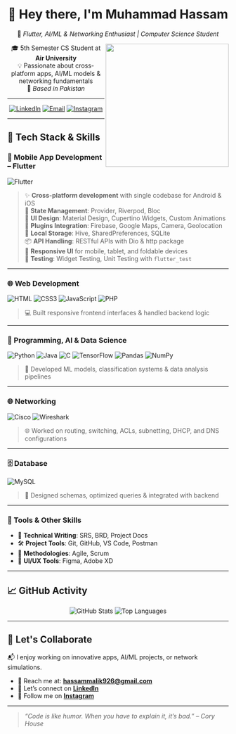 <div align="center">

# 👋 Hey there, I'm **Muhammad Hassam**  
🚀 *Flutter, AI/ML & Networking Enthusiast | Computer Science Student*

<img src="https://media.giphy.com/media/qgQUggAC3Pfv687qPC/giphy.gif" width="280" align="right"/>

🎓 5th Semester CS Student at **Air University**  
💡 Passionate about cross-platform apps, AI/ML models & networking fundamentals  
📍 *Based in Pakistan*

---

[![LinkedIn](https://img.shields.io/badge/LinkedIn-Connect-0A66C2?logo=linkedin&style=for-the-badge)](https://www.linkedin.com/in/imuhammadhassam)
[![Email](https://img.shields.io/badge/Gmail-Contact-D14836?logo=gmail&style=for-the-badge)](mailto:hassammalik926@gmail.com)
[![Instagram](https://img.shields.io/badge/Instagram-he__is__hassam-E4405F?logo=instagram&style=for-the-badge)](https://instagram.com/he_is_hassam)

</div>

---

## 🔧 Tech Stack & Skills

### 📱 Mobile App Development – Flutter

![Flutter](https://img.shields.io/badge/Flutter-Dart-02569B?logo=flutter&style=for-the-badge)  
> ✨ **Cross-platform development** with single codebase for Android & iOS  
> 🧱 **State Management**: Provider, Riverpod, Bloc  
> 🎨 **UI Design**: Material Design, Cupertino Widgets, Custom Animations  
> 🔌 **Plugins Integration**: Firebase, Google Maps, Camera, Geolocation  
> 💾 **Local Storage**: Hive, SharedPreferences, SQLite  
> 📦 **API Handling**: RESTful APIs with Dio & http package  
> 📱 **Responsive UI** for mobile, tablet, and foldable devices  
> 🧪 **Testing**: Widget Testing, Unit Testing with `flutter_test`

---

### 🌐 Web Development

![HTML](https://img.shields.io/badge/HTML5-E34F26?logo=html5&style=for-the-badge)
![CSS3](https://img.shields.io/badge/CSS3-1572B6?logo=css3&style=for-the-badge)
![JavaScript](https://img.shields.io/badge/JavaScript-F7DF1E?logo=javascript&style=for-the-badge)
![PHP](https://img.shields.io/badge/PHP-777BB4?logo=php&style=for-the-badge)  
> 💻 Built responsive frontend interfaces & handled backend logic

---

### 🤖 Programming, AI & Data Science

![Python](https://img.shields.io/badge/Python-3776AB?logo=python&style=for-the-badge)
![Java](https://img.shields.io/badge/Java-ED8B00?logo=java&style=for-the-badge)
![C](https://img.shields.io/badge/C-Programming-A8B9CC?logo=c&style=for-the-badge)
![TensorFlow](https://img.shields.io/badge/TensorFlow-FF6F00?logo=tensorflow&style=for-the-badge)
![Pandas](https://img.shields.io/badge/Pandas-150458?logo=pandas&style=for-the-badge)
![NumPy](https://img.shields.io/badge/NumPy-013243?logo=numpy&style=for-the-badge)  
> 🤖 Developed ML models, classification systems & data analysis pipelines

---

### 🌐 Networking

![Cisco](https://img.shields.io/badge/Cisco-PacketTracer-1BA0D7?logo=cisco&style=for-the-badge)
![Wireshark](https://img.shields.io/badge/Wireshark-TCP/IP-1679A7?logo=wireshark&style=for-the-badge)  
> 🌐 Worked on routing, switching, ACLs, subnetting, DHCP, and DNS configurations

---

### 🗄️ Database

![MySQL](https://img.shields.io/badge/MySQL-4479A1?logo=mysql&style=for-the-badge)  
> 🧩 Designed schemas, optimized queries & integrated with backend

---

### 🧰 Tools & Other Skills

- 📝 **Technical Writing**: SRS, BRD, Project Docs  
- 🛠️ **Project Tools**: Git, GitHub, VS Code, Postman  
- 🚀 **Methodologies**: Agile, Scrum  
- 🎨 **UI/UX Tools**: Figma, Adobe XD

---

## 📈 GitHub Activity

<div align="center">

![GitHub Stats](https://github-readme-stats.vercel.app/api?username=imuhammadhassam&show_icons=true&theme=radical)
![Top Languages](https://github-readme-stats.vercel.app/api/top-langs/?username=imuhammadhassam&layout=compact&theme=radical)

</div>

---

## 🤝 Let's Collaborate

📬 I enjoy working on innovative apps, AI/ML projects, or network simulations.

- 📧 Reach me at: **[hassammalik926@gmail.com](mailto:hassammalik926@gmail.com)**
- 🔗 Let’s connect on **[LinkedIn](https://www.linkedin.com/in/imuhammadhassam)**
- 📸 Follow me on **[Instagram](https://instagram.com/he_is_hassam)**

---

> *“Code is like humor. When you have to explain it, it’s bad.” – Cory House*
